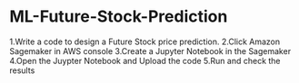 # ML-Future-Stock-Prediction
1.Write a code to design a Future Stock price prediction.
2.Click Amazon Sagemaker in AWS console
3.Create a Jupyter Notebook in the Sagemaker
4.Open the Juypter Notebook and Upload the code
5.Run and check the results

